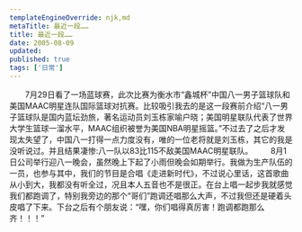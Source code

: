 ```yaml
---
templateEngineOverride: njk,md
metaTitle: 最近一段……
title: 最近一段……
date: 2005-08-09
updated:
published: true
tags: ['日常']
---
```


<div class="col-start-3 col-end-9">
　　7月29日看了一场蓝球赛，此次比赛为衡水市“鑫城杯”中国八一男子篮球队和美国MAAC明星连队国际篮球对抗赛。比较吸引我去的是这一段赛前介绍“八一男子篮球队是国内蓝坛劲旅，著名运动员刘玉栋家喻户晓；美国明星联队代表了世界大学生篮球一溜水平，MAAC组织被誉为美国NBA明星摇篮。”不过去了之后才发现太失望了，中国八一打得一点力度没有，唯的一位老将就是刘玉栋，其它的我是没听说过。并且结果凄惨:八一队以83比115不敌美国MAAC明星联队。 
　　8月1日公司举行迎八一晚会，虽然晚上下起了小雨但晚会如期举行。我做为生产队伍的一员，也参与其中，我们的节目是合唱《走进新时代》，不过说心里话，这首歌曲从小到大，我都没有听全过，况且本人五音也不是很正。在台上唱一起步我就感觉我们都跑调了，特别我旁边的那个“哥们”跑调还唱那么大声，不过我但还是硬着头皮唱了下来。下台之后有个朋友说：“嘿，你们唱得真厉害！跑调都跑那么齐！！！”
</div>
